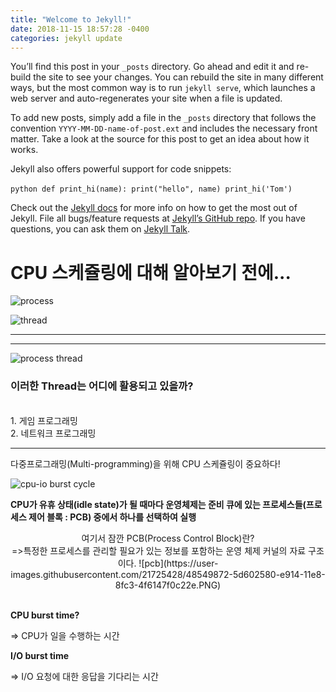 ```yaml
---
title: "Welcome to Jekyll!"
date: 2018-11-15 18:57:28 -0400
categories: jekyll update
---
```


You’ll find this post in your `_posts` directory. Go ahead and edit it and re-build the site to see your changes. You can rebuild the site in many different ways, but the most common way is to run `jekyll serve`, which launches a web server and auto-regenerates your site when a file is updated.

To add new posts, simply add a file in the `_posts` directory that follows the convention `YYYY-MM-DD-name-of-post.ext` and includes the necessary front matter. Take a look at the source for this post to get an idea about how it works.

Jekyll also offers powerful support for code snippets:

​```python
def print_hi(name):
  print("hello", name)
print_hi('Tom')
​```

Check out the [Jekyll docs][jekyll-docs] for more info on how to get the most out of Jekyll. File all bugs/feature requests at [Jekyll’s GitHub repo][jekyll-gh]. If you have questions, you can ask them on [Jekyll Talk][jekyll-talk].

[jekyll-docs]: https://jekyllrb.com/docs/home
[jekyll-gh]:   https://github.com/jekyll/jekyll
[jekyll-talk]: https://talk.jekyllrb.com/



<h1>
   CPU 스케쥴링에 대해 알아보기 전에...
  </h1>

![process](https://user-images.githubusercontent.com/21725428/48548121-892cdc80-e90f-11e8-8eda-1fab0b849adf.PNG)

![thread](https://user-images.githubusercontent.com/21725428/48548459-56371880-e910-11e8-80a8-79ca1c79db9f.PNG)
<hr>
<hr>


![process thread](https://user-images.githubusercontent.com/21725428/48548651-d6f61480-e910-11e8-9687-a2868a4ae660.PNG)
<br>
<h3>
<b>
이러한 Thread는 어디에 활용되고 있을까?
  </b>
  </h3>
<br>
1. 게임 프로그래밍
<br>
2. 네트워크 프로그래밍
<hr>


다중프로그래밍(Multi-programming)을 위해 CPU 스케쥴링이 중요하다!

![cpu-io burst cycle](https://user-images.githubusercontent.com/21725428/48549513-5684e300-e913-11e8-9b76-d4ef458be3b0.PNG)

<b>
  CPU가 유휴 상태(idle state)가 될 때마다 운영체제는 준비 큐에 있는 프로세스들(프로세스 제어 블록 : PCB) 중에서 하나를 선택하여 실행
  </b>
  
  <p align="center">
  여기서 잠깐 PCB(Process Control Block)란?
  <br>=>특정한 프로세스를 관리할 필요가 있는 정보를 포함하는 운영 체제 커널의 자료 구조이다.  
  ![pcb](https://user-images.githubusercontent.com/21725428/48549872-5d602580-e914-11e8-8fc3-4f6147f0c22e.PNG)
  </p>


<br>
<b>
  CPU burst time?
</b>

=> CPU가 일을 수행하는 시간

<b>
  I/O burst time
</b>

=> I/O 요청에 대한 응답을 기다리는 시간 

